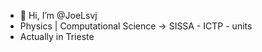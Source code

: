 - 👋 Hi, I’m @JoeLsvj
- Physics | Computational Science -> SISSA - ICTP - units
- Actually in Trieste

